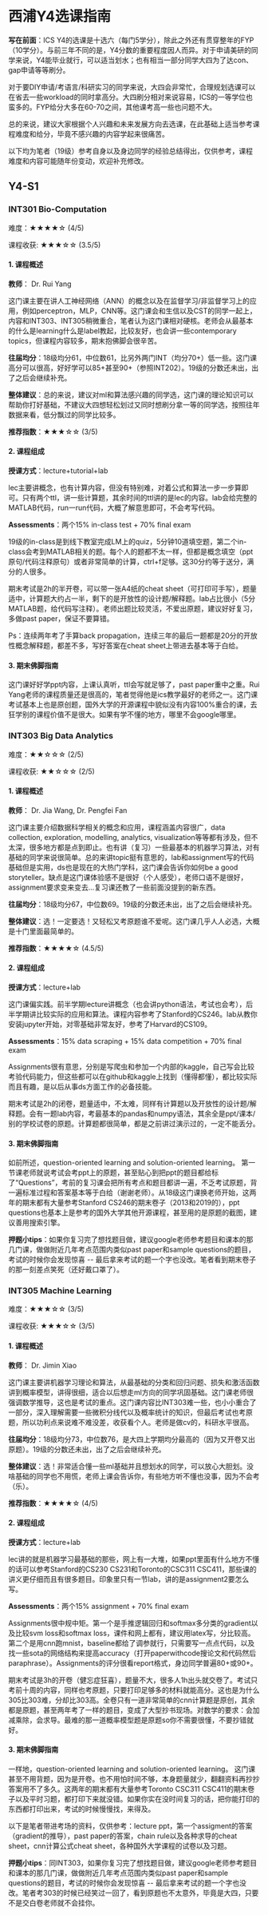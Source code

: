 # 西浦Y4选课指南

**写在前面**：ICS Y4的选课是十选六（每门5学分），除此之外还有贯穿整年的FYP（10学分）。与前三年不同的是，Y4分数的重要程度因人而异。对于申请美研的同学来说，Y4能毕业就行，可以适当划水；也有相当一部分同学大四为了达con、gap申请等等刷分。

对于要DIY申请/考语言/科研实习的同学来说，大四会非常忙，合理规划选课可以在省去一些workload的同时拿高分。大四刷分相对来说容易，ICS的一等学位也蛮多的。FYP给分大多在60-70之间，其他课考高一些也问题不大。

总的来说，建议大家根据个人兴趣和未来发展方向去选课，在此基础上适当参考课程难度和给分，毕竟不感兴趣的内容学起来很痛苦。

以下均为笔者（19级）参考自身以及身边同学的经验总结得出，仅供参考，课程难度和内容可能随年份变动，欢迎补充修改。

## Y4-S1

### **INT301 Bio-Computation**

难度：★★★★☆ (4/5)

课程收获: ★★★☆☆ (3.5/5)

#### **1. 课程概述**

**教师**： Dr. Rui Yang

这门课主要在讲人工神经网络（ANN）的概念以及在监督学习/非监督学习上的应用，例如perceptron，MLP，CNN等。这门课会和生信以及CST的同学一起上，内容和INT303、INT305稍微重合，笔者认为这门课相对硬核。老师会从最基本的什么是learning什么是label教起，比较友好，也会讲一些contemporary topics，但课程内容较多，期末抱佛脚会很辛苦。

**往届均分**：18级均分61，中位数61，比另外两门INT（均分70+）低一些。这门课高分可以很高，好好学可以85+甚至90+（参照INT202）。19级的分数还未出，出了之后会继续补充。

**整体建议**：总的来说，建议对ml和算法感兴趣的同学选，这门课的理论知识可以帮助你打好基础，不建议大四想轻松划过又同时想刷分拿一等的同学选，按照往年数据来看，低分飘过的同学比较多。

**推荐指数**：★★★☆☆ (3/5)

#### **2. 课程组成**

**授课方式**：lecture+tutorial+lab

lec主要讲概念，也有计算内容，但没有特别难，对着公式和算法一步一步算即可。只有两个ttl，讲一些计算题，其余时间的ttl讲的是lec的内容。lab会给完整的MATLAB代码，run一run代码，大概了解意思即可，不会考写代码。

**Assessments**：两个15% in-class test + 70% final exam

19级的in-class是到线下教室完成LM上的quiz，5分钟10道填空题，第二个in-class会考到MATLAB相关的题。每个人的题都不太一样，但都是概念填空（ppt原句/代码注释原句）或者非常简单的计算，ctrl+f足够。这30分约等于送分，满分的人很多。

期末考试是2h的半开卷，可以带一张A4纸的cheat sheet（可打印可手写），题量适中，计算题大约占一半，剩下的是开放性的设计题/解释题。lab占比很小（5分MATLAB题，给代码写注释）。老师出题比较灵活，不爱出原题，建议好好复习，多做past paper，保证不要算错。

Ps：连续两年考了手算back propagation，连续三年的最后一题都是20分的开放性概念解释题，都差不多，写好答案在cheat sheet上带进去基本等于白给。

#### **3. 期末佛脚指南**

这门课好好学ppt内容，上课认真听，ttl会写就足够了，past paper重中之重。Rui Yang老师的课程质量还是很高的，笔者觉得他是ics教学最好的老师之一。这门课考试基本上也是原创题，国外大学的开源课程中貌似没有内容100%重合的课，去狂学别的课程价值不是很大。如果有学不懂的地方，哪里不会google哪里。

### **INT303 Big Data Analytics**

难度：★★☆☆☆ (2/5)

课程收获: ★★☆☆☆ (2/5)

#### **1. 课程概述**

**教师**： Dr. Jia Wang, Dr. Pengfei Fan

这门课主要介绍数据科学相关的概念和应用，课程涵盖内容很广，data collection, exploration, modelling, analytics, visualization等等都有涉及，但不太深，很多地方都是点到即止。也有讲（复习）一些最基本的机器学习算法，对有基础的同学来说很简单。总的来讲topic挺有意思的，lab和assignment写的代码基础但是实用，ds也是现在的大热门学科，这门课会告诉你如何be a good storyteller。缺点是这门课体验感不是很好（个人感受），老师口语不是很好，assignment要求变来变去...复习课还教了一些前面没提到的新东西。

**往届均分**：18级均分67，中位数69。19级的分数还未出，出了之后会继续补充。 

**整体建议**：选！一定要选！又轻松又考原题谁不爱呢。这门课几乎人人必选，大概是十门里面最简单的。

**推荐指数**：★★★★☆ (4.5/5)

#### **2. 课程组成**

**授课方式**：lecture+lab

这门课偏实践。前半学期lecture讲概念（也会讲python语法，考试也会考），后半学期讲比较实际的应用和算法。课程内容参考了Stanford的CS246。lab从教你安装jupyter开始，对零基础非常友好，参考了Harvard的CS109。

**Assessments**：15% data scraping + 15% data competition + 70% final exam

Assignments很有意思，分别是写爬虫和参加一个内部的kaggle，自己写会比较考验代码能力，但这些都可以在github和kaggle上找到（懂得都懂），都比较实际而且有趣，是以后从事ds方面工作的必备技能。

期末考试是2h的闭卷，题量适中，不太难，同样有计算题以及开放性的设计题/解释题。会有一题lab内容，考最基本的pandas和numpy语法，其余全是ppt/课本/别的学校试卷的原题。计算题都很简单，都是之前讲过演示过的，一定不能丢分。

#### **3. 期末佛脚指南**

如前所述，question-oriented learning and solution-oriented learning。 第一节课老师就说考试会考ppt上的原题，甚至贴心到把ppt的题目都给标了“Questions”，考前的复习课会把所有考点和题目都讲一遍，不乏考试原题，背一遍标准过程和答案基本等于白给（谢谢老师）。从18级这门课换老师开始，这两年的期末都有大量参考Stanford CS246的期末卷子（2013和2019的），ppt questions也基本上是参考的国外大学其他开源课程，甚至用的是原题的截图，建议善用搜索引擎。

**押题小tips**：如果你复习完了想找题目做，建议google老师参考题目和课本的那几门课，做做附近几年考点范围内类似past paper和sample questions的题目，考试的时候你会发现惊喜 -- 最后拿来考试的题一个字也没改。笔者看到期末卷子的那一刻差点笑死（还好戴口罩了）。

### **INT305 Machine Learning**

难度：★★★☆☆ (3/5)

课程收获: ★★★☆☆ (3/5)

#### **1. 课程概述**

**教师**： Dr. Jimin Xiao

这门课主要讲机器学习理论和算法，从最基础的分类和回归问题、损失和激活函数讲到概率模型，讲得很细，适合以后想走ml方向的同学巩固基础。这门课老师很强调数学推导，这也是考试的重点。这门课内容比INT303难一些，也小小重合了一部分，深入理解需要一些微积分线代以及概率统计的知识，但最后考试也考原题，所以功利点来说难不难没差，收获看个人。老师是做cv的，科研水平很高。

**往届均分**：18级均分73，中位数76，是大四上学期均分最高的（因为又开卷又出原题）。19级的分数还未出，出了之后会继续补充。 

**整体建议**：选！非常适合懂一些ml基础并且想划水的同学，可以放心大胆划。没啥基础的同学也不用慌，老师上课会告诉你，有些地方听不懂也没事，因为不会考（乐）。

**推荐指数**：★★★★☆ (4/5)

#### **2. 课程组成**

**授课方式**：lecture+lab

lec讲的就是机器学习最基础的那些，网上有一大堆，如果ppt里面有什么地方不懂的话可以参考Stanford的CS230 CS231和Toronto的CSC311 CSC411，那些课的讲义更仔细而且有很多题目。印象里只有一节lab，讲的是assignment2要怎么写。

**Assessments**：两个15% assignment + 70% final exam

Assignments很中规中矩。第一个是手推逻辑回归和softmax多分类的gradient以及比较svm loss和softmax loss，课件和网上都有，建议用latex写，分比较高。第二个是用cnn跑mnist，baseline都给了调参就行，只需要写一点点代码，以及找一些sota的网络结构来提高accuracy（打开paperwithcode搜论文和代码然后paraphrase）。Assignments的评分很看report格式，身边同学普遍80+或90+。

期末考试是3h的开卷（健忘症狂喜），题量不大，很多人1h出头就交卷了。考试只考前十周的内容，同样也考原题，只要打印足够多的材料就能高分。这也是为什么305比303难，分却比303高。全卷只有一道非常简单的cnn计算题是原创，其余都是原题，甚至两年考了一样的题目，变成了大型抄书现场。对数学的要求：会加减乘除，会求导。最难的那一道概率模型题是原题so你不需要很懂，不要抄错就好。

#### **3. 期末佛脚指南**

一样地，question-oriented learning and solution-oriented learning。 这门课甚至不用背题，因为是开卷。也不用怕时间不够，本身题量就少，翻翻资料再抄抄答案用不了多久。这两年的期末都有大量参考Toronto CSC311 CSC411的期末卷子以及平时习题，都打印下来就没错。如果你实在没时间复习的话，把你能打印的东西都打印出来，考试的时候慢慢找，来得及。

以下是笔者带进考场的资料，仅供参考：lecture ppt，第一个assigment的答案（gradient的推导），past paper的答案，chain rule以及各种求导的cheat sheet，cnn计算公式cheat sheet，各种国外大学课程的试卷以及习题。

**押题小tips**：同INT303，如果你复习完了想找题目做，建议google老师参考题目和课本的那几门课，做做附近几年考点范围内类似past paper和sample questions的题目，考试的时候你会发现惊喜 -- 最后拿来考试的题一个字也没改。笔者考303的时候已经笑过一回了，看到原题也不太意外，毕竟是大四，只要不是交白卷老师就不会挂你。

